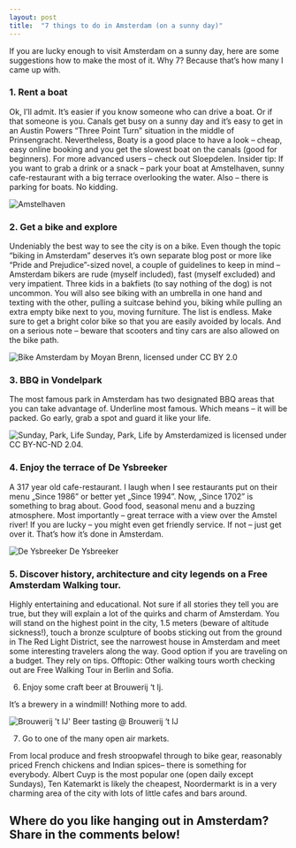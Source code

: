 ```yaml
---
layout: post
title:  "7 things to do in Amsterdam (on a sunny day)"
---
```

If you are lucky enough to visit Amsterdam on a sunny day, here are some suggestions how to make the most of it. Why 7? Because that’s how many I came up with.

### 1. Rent a boat

Ok, I’ll admit. It’s easier if you know someone who can drive a boat. Or if that someone is you. Canals get busy on a sunny day and it’s easy to get in an Austin Powers “Three Point Turn” situation in the middle of Prinsengracht. Nevertheless, Boaty is a good place to have a look – cheap, easy online booking and you get the slowest boat on the canals (good for beginners). For more advanced users – check out Sloepdelen. Insider tip: If you want to grab a drink or a snack – park your boat at Amstelhaven,  sunny cafe-restaurant with a big terrace overlooking the water. Also – there is parking for boats. No kidding.

![Amstelhaven](/assets/imagese/7-things-to-do-in-amsterdam/amstelhaven.jpg)

### 2. Get a bike and explore

Undeniably the best way to see the city is on a bike. Even though the topic “biking in Amsterdam” deserves it’s own separate blog post or more like “Pride and Prejudice”-sized novel, a couple of guidelines to keep in mind – Amsterdam bikers are rude (myself included), fast (myself excluded) and very impatient. Three kids in a bakfiets (to say nothing of the dog) is not uncommon. You will also see biking with an umbrella in one hand and texting with the other, pulling a suitcase behind you, biking while pulling an extra empty bike next to you, moving furniture. The list is endless.  Make sure to get a bright color bike so that you are easily avoided by locals. And on a serious note – beware that scooters and tiny cars are also allowed on the bike path.

![Bike](/assets/imagese/7-things-to-do-in-amsterdam/bike.jpg)
Amsterdam by Moyan Brenn, licensed under CC BY 2.0


### 3. BBQ in Vondelpark

The most famous park in Amsterdam has two designated BBQ areas that you can take advantage of. Underline most famous. Which means – it will be packed. Go early, grab a spot and guard it like your life.

![Sunday, Park, Life](/assets/imagese/7-things-to-do-in-amsterdam/park.jpg)
Sunday, Park, Life by Amsterdamized is licensed under CC BY-NC-ND 2.04.

### 4. Enjoy the terrace of De Ysbreeker

A 317 year old cafe-restaurant. I laugh when I see restaurants put on their menu „Since 1986” or better yet „Since 1994”. Now, „Since 1702” is something to brag about. Good food, seasonal menu and a buzzing atmosphere. Most importantly – great terrace with a view over the Amstel river! If you are lucky – you might even get friendly service. If not – just get over it. That’s how it’s done in Amsterdam.

![De Ysbreeker](/assets/imagese/7-things-to-do-in-amsterdam/ysbreeker.jpg)
De Ysbreeker

### 5. Discover history, architecture and city legends on a Free Amsterdam Walking tour.

Highly entertaining and educational. Not sure if all stories they tell you are true, but they will explain a lot of the quirks and charm of Amsterdam. You will stand on the highest point in the city, 1.5 meters (beware of altitude sickness!), touch a bronze sculpture of boobs sticking out from the ground in The Red Light District, see the narrowest house in Amsterdam and meet some interesting travelers along the way. Good option if you are traveling on a budget. They rely on tips. Offtopic: Other walking tours worth checking out are Free Walking Tour in Berlin and Sofia.

6. Enjoy some craft beer at Brouwerij ‘t Ij.

It’s a brewery in a windmill! Nothing more to add.

![Brouwerij 't IJ'](/assets/imagese/7-things-to-do-in-amsterdam/browerij_tij.jpg)
Beer tasting @ Brouwerij ‘t IJ

7. Go to one of the many open air markets.

From local produce and fresh stroopwafel through to bike gear, reasonably priced French chickens and Indian spices– there is something for everybody. Albert Cuyp is the most popular one (open daily except Sundays), Ten Katemarkt is likely the cheapest, Noordermarkt is in a very charming area of the city with lots of little cafes and bars around.

## Where do you like hanging out in Amsterdam? Share in the comments below!
